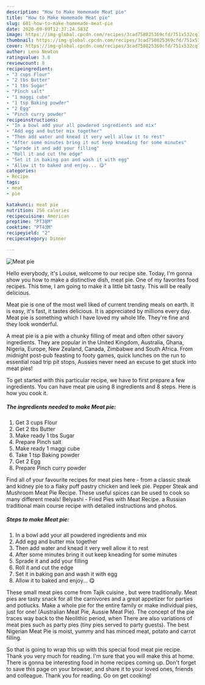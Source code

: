 ```yaml
---
description: "How to Make Homemade Meat pie"
title: "How to Make Homemade Meat pie"
slug: 601-how-to-make-homemade-meat-pie
date: 2020-09-09T12:37:24.583Z
image: https://img-global.cpcdn.com/recipes/3cad758825369cfd/751x532cq70/meat-pie-recipe-main-photo.jpg
thumbnail: https://img-global.cpcdn.com/recipes/3cad758825369cfd/751x532cq70/meat-pie-recipe-main-photo.jpg
cover: https://img-global.cpcdn.com/recipes/3cad758825369cfd/751x532cq70/meat-pie-recipe-main-photo.jpg
author: Lena Newton
ratingvalue: 3.8
reviewcount: 8
recipeingredient:
- "3 cups Flour"
- "2 tbs Butter"
- "1 tbs Sugar"
- "Pinch salt"
- "1 maggi cube"
- "1 tsp Baking powder"
- "2 Egg"
- "Pinch curry powder"
recipeinstructions:
- "In a bowl add your all powdered ingredients and mix"
- "Add egg and butter mix together"
- "Then add water and knead it very well allow it to rest"
- "After some minutes bring it out keep kneading for some minutes"
- "Sprade it and add your filling"
- "Roll it and cut the edge"
- "Set it in baking pan and wash it with egg"
- "Allow it to baked and enjoy... 😋"
categories:
- Recipe
tags:
- meat
- pie

katakunci: meat pie 
nutrition: 256 calories
recipecuisine: American
preptime: "PT38M"
cooktime: "PT43M"
recipeyield: "2"
recipecategory: Dinner

---
```



![Meat pie](https://img-global.cpcdn.com/recipes/3cad758825369cfd/751x532cq70/meat-pie-recipe-main-photo.jpg)

Hello everybody, it's Louise, welcome to our recipe site. Today, I'm gonna show you how to make a distinctive dish, meat pie. One of my favorites food recipes. This time, I am going to make it a little bit tasty. This will be really delicious.

Meat pie is one of the most well liked of current trending meals on earth. It is easy, it's fast, it tastes delicious. It is appreciated by millions every day. Meat pie is something which I have loved my whole life. They're fine and they look wonderful.

A meat pie is a pie with a chunky filling of meat and often other savory ingredients. They are popular in the United Kingdom, Australia, Ghana, Nigeria, Europe, New Zealand, Canada, Zimbabwe and South Africa. From midnight post-pub feasting to footy games, quick lunches on the run to essential road trip pit stops, Aussies never need an excuse to get stuck into meat pies!


To get started with this particular recipe, we have to first prepare a few ingredients. You can have meat pie using 8 ingredients and 8 steps. Here is how you cook it.

<!--inarticleads1-->

##### The ingredients needed to make Meat pie:

1. Get 3 cups Flour
1. Get 2 tbs Butter
1. Make ready 1 tbs Sugar
1. Prepare Pinch salt
1. Make ready 1 maggi cube
1. Take 1 tsp Baking powder
1. Get 2 Egg
1. Prepare Pinch curry powder


Find all of your favourite recipes for meat pies here - from a classic steak and kidney pie to a flaky puff pastry chicken and leek pie. Pepper Steak and Mushroom Meat Pie Recipe. These useful spices can be used to cook so many different meals! Belyashi - Fried Pies with Meat Recipe. a Russian traditional main course recipe with detailed instructions and photos. 

<!--inarticleads2-->

##### Steps to make Meat pie:

1. In a bowl add your all powdered ingredients and mix
1. Add egg and butter mix together
1. Then add water and knead it very well allow it to rest
1. After some minutes bring it out keep kneading for some minutes
1. Sprade it and add your filling
1. Roll it and cut the edge
1. Set it in baking pan and wash it with egg
1. Allow it to baked and enjoy... 😋


These small meat pies come from Tajik cuisine , but were traditionally. Meat pies are tasty snack for all the carnivores and a great appetizer for parties and potlucks. Make a whole pie for the entire family or make individual pies, just for one! (Australian Meat Pie, Aussie Meat Pie). The concept of the pie traces way back to the Neolithic period, when There are also variations of meat pies such as party pies (tiny pies served to party guests). The best Nigerian Meat Pie is moist, yummy and has minced meat, potato and carrot filling. 

So that is going to wrap this up with this special food meat pie recipe. Thank you very much for reading. I'm sure that you will make this at home. There is gonna be interesting food in home recipes coming up. Don't forget to save this page on your browser, and share it to your loved ones, friends and colleague. Thank you for reading. Go on get cooking!
